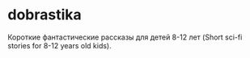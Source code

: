 # dobrastika
Короткие фантастические рассказы для детей 8-12 лет (Short sci-fi stories for 8-12 years old kids).
